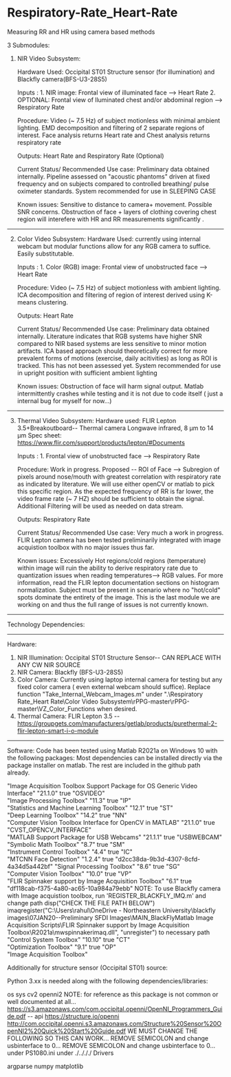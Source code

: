 # Respiratory-Rate_Heart-Rate
 Measuring RR and HR using camera based methods

3 Submodules:
	
1. NIR Video Subsystem:

	Hardware Used: Occipital ST01 Structure sensor (for illumination) and Blackfly camera(BFS-U3-28S5)
	
	Inputs : 1. NIR image: Frontal view of illuminated face --> Heart Rate
		 2. OPTIONAL: Frontal view of lluminated chest and/or abdominal region --> Respiratory Rate

	Procedure: Video (~ 7.5 Hz) of subject motionless with minimal ambient lighting. EMD decomposition and filtering of
	2 separate regions of interest. Face analysis returns Heart rate and Chest analysis returns respiratory rate

	Outputs: Heart Rate and Respiratory Rate (Optional)

	Current Status/ Recommended Use case: Preliminary data obtained internally. Pipeline assessed on "acoustic phantoms" 
	driven at fixed frequency and on subjects compared to controlled breathing/ pulse oximeter standards. System recommended for use 
	in SLEEPING CASE

	Known issues: Sensitive to distance to camera+ movement. Possible SNR concerns. Obstruction of face + layers of clothing
	covering chest region will interefere with HR and RR measurements significantly .

----------------------------------------------------------------------------------------
2. Color Video Subsystem:
	Hardware Used: currently using internal webcam but modular functions allow for any RGB camera to suffice. Easily substitutable.
	

	Inputs : 1. Color (RGB) image: Frontal view of unobstructed face --> Heart Rate
		

	Procedure: Video (~ 7.5 Hz) of subject motionless with ambient lighting. ICA decomposition and filtering of
	region of interest derived using K-means clustering.

	Outputs: Heart Rate

	Current Status/ Recommended Use case: Preliminary data obtained internally. Literature indicates that RGB systems have 
	higher SNR compared to NIR based systems are less sensitive to minor motion artifacts. ICA based approach should theoretically correct for more prevalent forms of motions
	(exercise, daily acitivities) as long as ROI is tracked. This has not been assessed yet.  System recommended for use 
	in upright position with sufficient ambient lighting

	Known issues: Obstruction of face will harm signal output. Matlab intermittently crashes while testing and it is not due to code itself ( just a internal bug for myself for now...)

---------------------------------------------------------------------------------------------
3. Thermal Video Subsystem:
	Hardware used: FLIR Lepton 3.5+Breakoutboard-- Thermal camera Longwave infrared, 8 μm to 14 μm
	Spec sheet: https://www.flir.com/support/products/lepton/#Documents
	

	Inputs : 1. Frontal view of unobstructed face --> Respiratory Rate
		

	Procedure: Work in progress. Proposed -- ROI of Face --> Subregion of pixels around nose/mouth with greatest correlation with
	respiratory rate as indicated by literature. We will use either openCV or matlab to pick this specific region. As the expected frequency of RR is far lower,
	the video frame rate (~ 7 HZ) should be sufficient to obtain the signal. Additional Filtering will be used as needed on data stream.

	Outputs: Respiratory Rate

	Current Status/ Recommended Use case: Very much a work in progress. FLIR Lepton camera has been tested preliminarily integrated with image acquistion toolbox with no major issues thus far.

	Known issues: Excessively Hot regions/cold regions (temperature) within image will ruin the ability to derive respiratory rate due to 
	quantization issues when reading temperatures--> RGB values. For more information, read the FLIR lepton documentation sections on histogram normalization. Subject must be present in scenario where no "hot/cold" spots 
	dominate the entirety of the image. This is the last module we are working on and thus the full range of issues is not currently known.

 



	









___________________________________________________________________________________________________________________________________________________________________________________________________
Technology Dependencies:

----------------------------------------------------------------------------------------------------------------------------
Hardware:
1. NIR Illumination: Occipital ST01 Structure Sensor-- CAN REPLACE WITH ANY CW NIR SOURCE
2. NIR Camera: Blackfly (BFS-U3-28S5)
3. Color Camera: Currently using laptop internal camera for testing but any fixed color camera ( even external webcam should suffice). Replace function "Take_Internal_Webcam_Images.m" under 
".\Respiratory Rate_Heart Rate\Color Video Subsystem\rPPG-master\rPPG-master\VZ_Color_Functions when desired.
4. Thermal Camera: FLIR Lepton 3.5 --https://groupgets.com/manufacturers/getlab/products/purethermal-2-flir-lepton-smart-i-o-module


----------------------------------------------------------------------------------------------------------------------------
Software:
Code has been tested using Matlab R2021a on Windows 10 with the following packages: Most dependencies can be installed directly via the package installer on matlab. The rest are included in the github path already.

"Image Acquisition Toolbox Support Package for OS Generic Video Interface"    "21.1.0"     true      "OSVIDEO"                             
    "Image Processing Toolbox"                                                    "11.3"       true      "IP"                                  
    "Statistics and Machine Learning Toolbox"                                     "12.1"       true      "ST"                                  
    "Deep Learning Toolbox"                                                       "14.2"       true      "NN"                                  
    "Computer Vision Toolbox Interface for OpenCV in MATLAB"                      "21.1.0"     true      "CVST_OPENCV_INTERFACE"               
    "MATLAB Support Package for USB Webcams"                                      "21.1.1"     true      "USBWEBCAM"                           
    "Symbolic Math Toolbox"                                                       "8.7"        true      "SM"                                  
    "Instrument Control Toolbox"                                                  "4.4"        true      "IC"                                  
    "MTCNN Face Detection"                                                        "1.2.4"      true      "d2cc38da-9b3d-4307-8cfd-4a34d5a442bf"
    "Signal Processing Toolbox"                                                   "8.6"        true      "SG"                                  
    "Computer Vision Toolbox"                                                     "10.0"       true      "VP"                                  
    "FLIR Spinnaker support by Image Acquisition Toolbox"                         "6.1"        true      "df118cab-f375-4a80-ac65-10a984a79ebb"
NOTE: To use Blackfly camera with Image acquistion toolbox, run 'REGISTER_BLACKFLY_IMQ.m' and change path disp("CHECK THE FILE PATH BELOW")
imaqregister("C:\Users\rahul\OneDrive - Northeastern University\blackfly images\07JAN20--Preliminary SFDI Images\MAIN_BlackFlyMatlab Image Acquisition Scripts\FLIR Spinnaker support by Image Acquisition Toolbox\R2021a\mwspinnakerimaq.dll", "unregister")
to necessary path
    "Control System Toolbox"                                                      "10.10"      true      "CT"                                  
    "Optimization Toolbox"                                                        "9.1"        true      "OP"                                  
    "Image Acquisition Toolbox"      

Additionally for structure sensor (Occipital ST01) source:

Python 3.xx is needed along with the following dependencies/libraries:

os
sys
cv2
openni2
NOTE: for reference as this package is not common or well documented at all...
 https://s3.amazonaws.com/com.occipital.openni/OpenNI_Programmers_Guide.pdf -- api
https://structure.io/openni
http://com.occipital.openni.s3.amazonaws.com/Structure%20Sensor%20OpenNI2%20Quick%20Start%20Guide.pdf
WE MUST CHANGE THE FOLLOWING SO THIS CAN WORK...
REMOVE SEMICOLON and change usbinterface to 0...
 REMOVE SEMICOLON and change usbinterface to 0...  under PS1080.ini under ./../././ Drivers

argparse
numpy
matplotlib